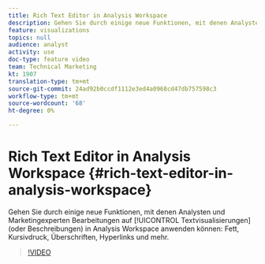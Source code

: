 ```yaml
---
title: Rich Text Editor in Analysis Workspace
description: Gehen Sie durch einige neue Funktionen, mit denen Analysten und Marketingexperten die Bearbeitung von Textvisualisierungen (oder Beschreibungen) in Analysis Workspace anwenden können - Fett, Kursivdruck, Überschriften, Hyperlinks und mehr.
feature: visualizations
topics: null
audience: analyst
activity: use
doc-type: feature video
team: Technical Marketing
kt: 1907
translation-type: tm+mt
source-git-commit: 24ad92b0ccdf1112e3ed4a0968cd47db757598c3
workflow-type: tm+mt
source-wordcount: '68'
ht-degree: 0%

---
```



# Rich Text Editor in Analysis Workspace {#rich-text-editor-in-analysis-workspace}

Gehen Sie durch einige neue Funktionen, mit denen Analysten und Marketingexperten Bearbeitungen auf [!UICONTROL Textvisualisierungen] (oder Beschreibungen) in Analysis Workspace anwenden können: Fett, Kursivdruck, Überschriften, Hyperlinks und mehr.

>[!VIDEO](https://video.tv.adobe.com/v/23726/?quality=12)
